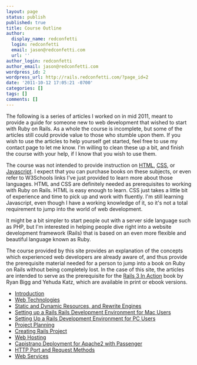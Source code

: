 ```yaml
---
layout: page
status: publish
published: true
title: Course Outline
author:
  display_name: redconfetti
  login: redconfetti
  email: jason@redconfetti.com
  url: ''
author_login: redconfetti
author_email: jason@redconfetti.com
wordpress_id: 2
wordpress_url: http://rails.redconfetti.com/?page_id=2
date: '2011-10-12 17:05:21 -0700'
categories: []
tags: []
comments: []
---
```

The following is a series of articles I worked on in mid 2011, meant to provide
a guide for someone new to web development that wished to start with Ruby on
Rails. As a whole the course is incomplete, but some of the articles still could
provide value to those who stumble upon them. If you wish to use the articles to
help yourself get started, feel free to use my contact page to let me know. I'm
willing to clean these up a bit, and finish the course with your help, if I know
that you wish to use them.

The course was not intended to provide instruction on
[HTML](http://www.w3schools.com/html/),
[CSS](http://www.w3schools.com/css/default.asp), or
[Javascript](http://www.w3schools.com/js/default.asp). I expect that you can
purchase books on these subjects, or even refer to W3Schools links I've just
provided to learn more about those languages. HTML and CSS are definitely needed
as prerequisites to working with Ruby on Rails. HTML is easy enough to learn.
CSS just takes a little bit of experience and time to pick up and work with
fluently. I'm still learning Javascript, even though I have a working knowledge
of it, so it's not a total requirement to jump into the world of web
development.

It might be a bit simpler to start people out with a server side language such
as PHP, but I'm interested in helping people dive right into a website
development framework (Rails) that is based on an even more flexible and
beautiful language known as Ruby.

The course provided by this site provides an explanation of the concepts which
experienced web developers are already aware of, and thus provide the
prerequisite material needed for a person to jump into a book on Ruby on Rails
without being completely lost. In the case of this site, the articles are
intended to serve as the prerequisite for the
[Rails 3 In Action](http://www.manning.com/katz/) book by Ryan Bigg and Yehuda
Katz, which are available in print or ebook versions.

* [Introduction](/resources/course/introduction/)
* [Web Technologies](/resources/course/web-technologies/)
* [Static and Dynamic Resources, and Rewrite Engines](/resources/course/static-dynamic-resources-rewrite-engines/)
* [Setting up a Rails Rails Development Environment for Mac Users](/resources/course/setting-up-rails-development-environment-for-mac-users/)
* [Setting Up a Rails Development Environment for PC Users](/resources/course/setting-up-rails-development-environment-for-pc-users/)
* [Project Planning](/resources/course/project-planning/)
* [Creating Rails Project](/resources/course/creating-rails-project/)
* [Web Hosting](/resources/course/web-hosting/)
* [Capistrano Deployment for Apache2 with Passenger](/resources/course/capistrano-deployment-for-apache2-with-passenger/)
* [HTTP Port and Request Methods](/resources/course/http-port-request-methods/)
* [Web Services](/resources/course/web-services/)
